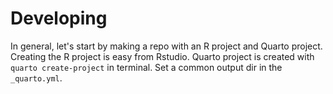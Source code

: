 # Developing

In general, let's start by making a repo with an R project and Quarto project. Creating the R project is easy from Rstudio. Quarto project is created with `quarto create-project` in terminal. Set a common output dir in the `_quarto.yml`. 


